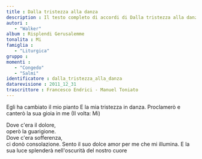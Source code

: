 ```yaml
--- 
title : Dalla tristezza alla danza
description : Il testo completo di accordi di Dalla tristezza alla danza. Inseriscila nel tuo canzoniere!
autori : 
   - "Walker"
album : Risplendi Gerusalemme
tonalita : Mi
famiglia : 
   - "Liturgica"
gruppo : 
momenti : 
   - "Congedo"
   - "Salmi"
identificatore : dalla_tristezza_alla_danza
datarevisione : 2011_12_31
trascrittore : Francesco Endrici - Manuel Toniato
--- 
```




 Egli ha  cambiato  il mio pianto
E la mia tristezza in danza.
 Proclamerò e canterò 
la sua gioia in me \(II volta: Mi)  


Dove c'era il dolore,  
operò la guarigione.   
Dove c'era sofferenza,  
ci donò consolazione. 
Sento il suo dolce amor per me che mi illumina.
E la sua luce splenderà 
nell'oscurità del nostro cuore


